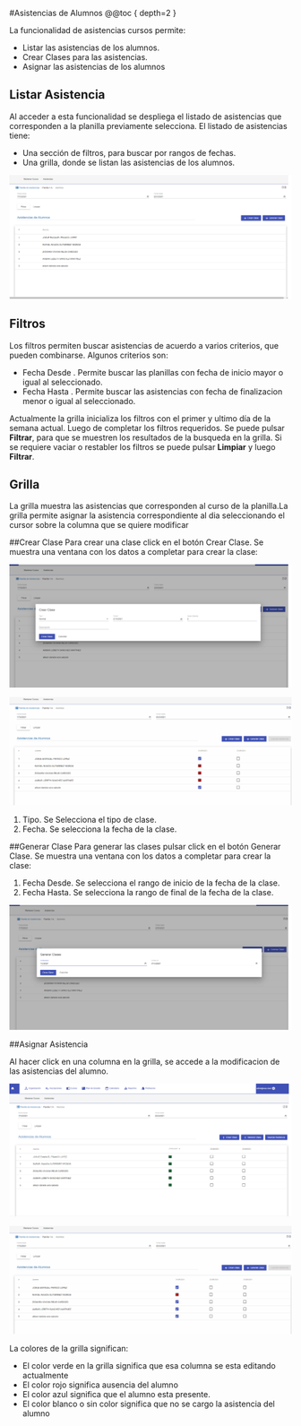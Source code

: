 #Asistencias de Alumnos
@@toc { depth=2 }


La funcionalidad de asistencias cursos permite:

* Listar las asistencias de los alumnos.
* Crear Clases para las asistencias.
* Asignar las asistencias de los alumnos

## Listar Asistencia

Al acceder a esta funcionalidad se despliega el listado de asistencias que corresponden a la planilla previamente selecciona. El listado de asistencias
tiene:

* Una sección de filtros, para buscar por rangos de fechas.
* Una grilla, donde se listan las asistencias de los alumnos.

![Listado](img/asistencia.png)

## Filtros

Los filtros permiten buscar asistencias de acuerdo a varios criterios, que pueden combinarse. Algunos criterios son:

* Fecha Desde . Permite buscar las planillas con fecha de inicio mayor o igual al seleccionado.
* Fecha Hasta . Permite buscar las asistencias con fecha de finalizacion menor o igual al seleccionado.

Actualmente la grilla inicializa los filtros con el primer y ultimo día de la semana actual. Luego de completar los filtros requeridos. Se puede pulsar **Filtrar**, para que se muestren los resultados de la
busqueda en la grilla. Si se requiere vaciar o restabler los filtros se puede pulsar **Limpiar** y luego **Filtrar**.

## Grilla

La grilla muestra las asistencias que corresponden al curso de la planilla.La grilla permite asignar la asistencia correspondiente al dia seleccionando el cursor sobre la columna que se quiere modificar


##Crear Clase
Para crear una clase click en el botón Crear Clase. Se muestra una ventana con los datos a completar para crear
la clase:

![Crear](img/crearclase.png)

![Crear](img/CrearClase.gif)

1. Tipo. Se Selecciona el tipo de clase.
2. Fecha. Se selecciona la fecha de la clase.

##Generar Clase
Para generar las clases pulsar click en el botón Generar Clase. Se muestra una ventana con los datos a completar para crear
la clase:

1. Fecha Desde. Se selecciona el rango de inicio de la fecha de la clase.
2. Fecha Hasta. Se selecciona la rango de final de la fecha de la clase.

![Crear](img/generarclases.png)


##Asignar Asistencia

Al hacer click en una columna en la grilla, se accede a la modificacion de las asistencias del alumno.

![Crear](img/editarcolumna.png)

![Crear](img/AsignarAsistencia.gif)


La colores de la grilla significan:

* El color verde en la grilla significa que esa columna se esta editando actualmente
* El color rojo significa ausencia del alumno
* El color azul significa que el alumno esta presente.
* El color blanco o sin color significa que no se cargo la asistencia del alumno



